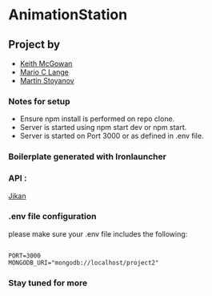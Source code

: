# AnimationStation

## Project by

- [Keith McGowan](https://www.github.com/keithmcgowan)  
- [Mario C Lange](https://www.github.com/marioclange)  
- [Martin Stoyanov](https://www.github.com/martinestoyanov)

### Notes for setup

- Ensure npm install is performed on repo clone.  
- Server is started using npm start dev or npm start.  
- Server is started on Port 3000 or as defined in .env file.  

### Boilerplate generated with Ironlauncher

### API :

[Jikan](https://jikan.docs.apiary.io/)

### .env file configuration

please make sure your .env file includes the following:

```text

PORT=3000
MONGODB_URI="mongodb://localhost/project2"

```

### Stay tuned for more
